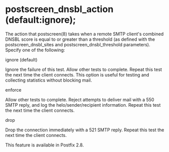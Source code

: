 # postscreen_dnsbl_action (default:ignore); 

The action that postscreen(8) takes when a remote SMTP client's combined
DNSBL score is equal to or greater than a threshold (as defined
with the postscreen_dnsbl_sites and postscreen_dnsbl_threshold
parameters).  Specify one of the following: 



 ignore (default) 

 Ignore the failure of this test. Allow other tests to complete.
Repeat this test the next time the client connects.
This option is useful for testing and collecting statistics
without blocking mail. 

 enforce 

 Allow other tests to complete. Reject attempts to deliver mail
with a 550 SMTP reply, and log the helo/sender/recipient information.
Repeat this test the next time the client connects. 

 drop 

 Drop the connection immediately with a 521 SMTP reply. Repeat
this test the next time the client connects. 



 This feature is available in Postfix 2.8. 


